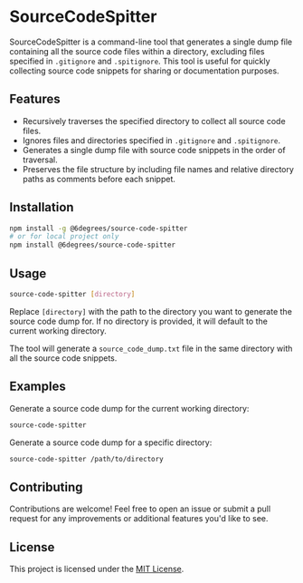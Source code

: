 # SourceCodeSpitter

SourceCodeSpitter is a command-line tool that generates a single dump file containing all the source code files within a directory, excluding files specified in `.gitignore` and `.spitignore`. This tool is useful for quickly collecting source code snippets for sharing or documentation purposes.

## Features

- Recursively traverses the specified directory to collect all source code files.
- Ignores files and directories specified in `.gitignore` and `.spitignore`.
- Generates a single dump file with source code snippets in the order of traversal.
- Preserves the file structure by including file names and relative directory paths as comments before each snippet.

## Installation

```bash
npm install -g @6degrees/source-code-spitter
# or for local project only
npm install @6degrees/source-code-spitter
```

## Usage

```bash
source-code-spitter [directory]
```

Replace `[directory]` with the path to the directory you want to generate the source code dump for. If no directory is provided, it will default to the current working directory.

The tool will generate a `source_code_dump.txt` file in the same directory with all the source code snippets.

## Examples

Generate a source code dump for the current working directory:

```bash
source-code-spitter
```

Generate a source code dump for a specific directory:

```bash
source-code-spitter /path/to/directory
```

## Contributing

Contributions are welcome! Feel free to open an issue or submit a pull request for any improvements or additional features you'd like to see.

## License

This project is licensed under the [MIT License](MIT).
